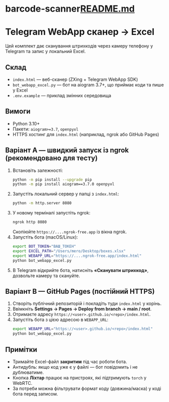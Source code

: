 # barcode-scanner[README.md](https://github.com/user-attachments/files/21749443/README.md)
# Telegram WebApp сканер → Excel

Цей комплект дає сканування штрихкодів через камеру телефону у Telegram та запис у локальний Excel.

## Склад
- `index.html` — веб-сканер (ZXing + Telegram WebApp SDK)
- `bot_webapp_excel.py` — бот на aiogram 3.7+, що приймає коди та пише у Excel
- `.env.example` — приклад змінних середовища

## Вимоги
- Python 3.10+
- Пакети: `aiogram>=3.7`, `openpyxl`
- HTTPS хостинг для `index.html` (наприклад, ngrok або GitHub Pages)

## Варіант A — швидкий запуск із ngrok (рекомендовано для тесту)
1. Встановіть залежності:
   ```bash
   python -m pip install --upgrade pip
   python -m pip install aiogram==3.7.0 openpyxl
   ```
2. Запустіть локальний сервер у папці з `index.html`:
   ```bash
   python -m http.server 8080
   ```
3. У новому терміналі запустіть ngrok:
   ```bash
   ngrok http 8080
   ```
   Скопіюйте `https://....ngrok-free.app` із вікна ngrok.
4. Запустіть бота (macOS/Linux):
   ```bash
   export BOT_TOKEN="ВАШ_ТОКЕН"
   export EXCEL_PATH="/Users/mero/Desktop/boxes.xlsx"
   export WEBAPP_URL="https://....ngrok-free.app/index.html"
   python bot_webapp_excel.py
   ```
5. В Telegram відкрийте бота, натисніть **«Сканувати штрихкод»**, дозвольте камеру та скануйте.

## Варіант B — GitHub Pages (постійний HTTPS)
1. Створіть публічний репозиторій і покладіть туди `index.html` у корінь.
2. Ввімкніть **Settings → Pages → Deploy from branch → main / root**.
3. Отримаєте адресу `https://<user>.github.io/<repo>/index.html`.
4. Запустіть бота з цією адресою в `WEBAPP_URL`:
   ```bash
   export WEBAPP_URL="https://<user>.github.io/<repo>/index.html"
   python bot_webapp_excel.py
   ```

## Примітки
- Тримайте Excel-файл **закритим** під час роботи бота.
- Антидубль: якщо код уже є у файлі — бот повідомить і не дублюватиме.
- Кнопка **Ліхтар** працює на пристроях, які підтримують `torch` у WebRTC.
- За потреби можна фільтрувати формат коду (довжина/маска) у коді бота перед записом.
